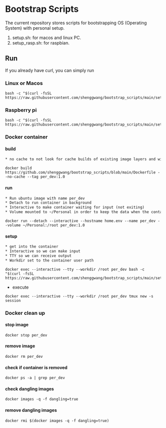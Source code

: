 # Bootstrap Scripts

The current repository stores scripts for bootstrapping OS (Operating System) with personal setup.

1. setup.sh: for macos and linux PC.
1. setup_rasp.sh: for raspbian.

## Run
If you already have curl, you can simply run
### Linux or Macos
```shell
bash -c "$(curl -fsSL https://raw.githubusercontent.com/shenggwang/bootstrap_scripts/main/setup.sh)"
```
### Raspberry pi
```shell
bash -c "$(curl -fsSL https://raw.githubusercontent.com/shenggwang/bootstrap_scripts/main/setup_rasp.sh)"
```
### Docker container
#### build
```txt
* no cache to not look for cache builds of existing image layers and will force a clean build of the Docker image from the Dockerfile
```
```shell
docker build https://github.com/shenggwang/bootstrap_scripts/blob/main/Dockerfile --no-cache --tag per_dev:1.0
```
#### run
```txt
* Run ubuntu image with name per_dev
* Detach to run container in background
* Interactive to make container waiting for input (not exiting)
* Volume mounted to ~/Personal in order to keep the data when the container is killed
```
``` shell
docker run --detach --interactive --hostname home.env --name per_dev --volume ~/Personal:/root per_dev:1.0
```
#### setup
```txt
* get into the container
* Interactive so we can make input
* TTY so we can receive output
* Workdir set to the container user path
```
``` shell
docker exec --interactive --tty --workdir /root per_dev bash -c "$(curl -fsSL https://raw.githubusercontent.com/shenggwang/bootstrap_scripts/main/setup.sh)"
```
* execute
```shell
docker exec --interactive --tty --workdir /root per_dev tmux new -s session
```

### Docker clean up

#### stop image
```shell
docker stop per_dev
```
#### remove image
```shell
docker rm per_dev
```
#### check if container is removed
```shell
docker ps -a | grep per_dev
```
#### check dangling images
```shell
docker images -q -f dangling=true
```
#### remove dangling images
```shell
docker rmi $(docker images -q -f dangling=true)
```

